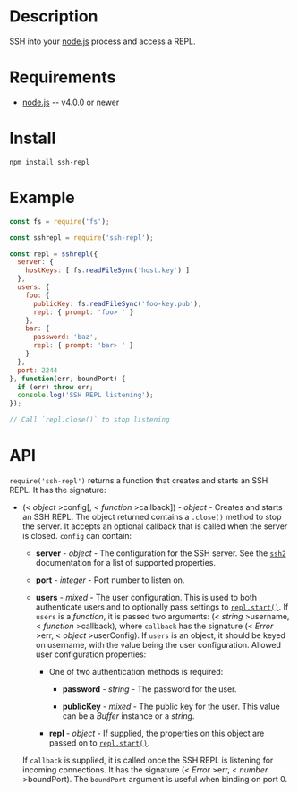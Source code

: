 Description
===========

SSH into your [node.js](http://nodejs.org/) process and access a REPL.

Requirements
============

* [node.js](http://nodejs.org/) -- v4.0.0 or newer


Install
=======

    npm install ssh-repl


Example
=======

```javascript
const fs = require('fs');

const sshrepl = require('ssh-repl');

const repl = sshrepl({
  server: {
    hostKeys: [ fs.readFileSync('host.key') ]
  },
  users: {
    foo: {
      publicKey: fs.readFileSync('foo-key.pub'),
      repl: { prompt: 'foo> ' }
    },
    bar: {
      password: 'baz',
      repl: { prompt: 'bar> ' }
    }
  },
  port: 2244
}, function(err, boundPort) {
  if (err) throw err;
  console.log('SSH REPL listening');
});

// Call `repl.close()` to stop listening
```

API
===

`require('ssh-repl')` returns a function that creates and starts an SSH REPL. It has the signature:

* (< _object_ >config[, < _function_ >callback]) - _object_ - Creates and starts an SSH REPL. The object returned contains a `.close()` method to stop the server. It accepts an optional callback that is called when the server is closed. `config` can contain:

    * **server** - _object_ - The configuration for the SSH server. See the [`ssh2`](https://github.com/mscdex/ssh2#server-methods) documentation for a list of supported properties.

    * **port** - _integer_ - Port number to listen on.

    * **users** - _mixed_ - The user configuration. This is used to both authenticate users and to optionally pass settings to [`repl.start()`](https://nodejs.org/docs/latest/api/repl.html#repl_repl_start_options). If `users` is a _function_, it is passed two arguments: (< _string_ >username, < _function_ >callback), where `callback` has the signature (< _Error_ >err, < _object_ >userConfig). If `users` is an object, it should be keyed on username, with the value being the user configuration. Allowed user configuration properties:

        * One of two authentication methods is required:

            * **password** - _string_ - The password for the user.

            * **publicKey** - _mixed_ - The public key for the user. This value can be a _Buffer_ instance or a _string_.

        * **repl** - _object_ - If supplied, the properties on this object are passed on to [`repl.start()`](https://nodejs.org/docs/latest/api/repl.html#repl_repl_start_options).

    If `callback` is supplied, it is called once the SSH REPL is listening for incoming connections. It has the signature (< _Error_ >err, < _number_ >boundPort). The `boundPort` argument is useful when binding on port 0.
